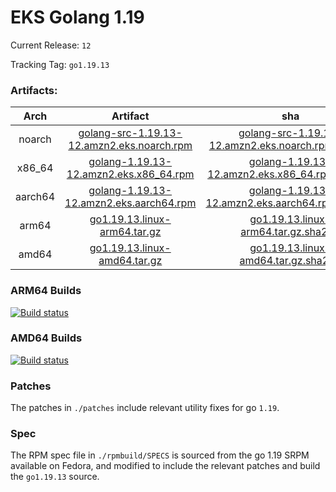 # EKS Golang 1.19

Current Release: `12`

Tracking Tag: `go1.19.13`

### Artifacts:  
|Arch|Artifact|sha|
|:---:|:---:|:---:|
|noarch|[golang-src-1.19.13-12.amzn2.eks.noarch.rpm](https://distro.eks.amazonaws.com/golang-go1.19.13/releases/12/x86_64/RPMS/noarch/golang-src-1.19.13-12.amzn2.eks.noarch.rpm)|[golang-src-1.19.13-12.amzn2.eks.noarch.rpm.sha256](https://distro.eks.amazonaws.com/golang-go1.19.13/releases/12/x86_64/RPMS/noarch/golang-src-1.19.13-12.amzn2.eks.noarch.rpm.sha256)|
|x86_64|[golang-1.19.13-12.amzn2.eks.x86_64.rpm](https://distro.eks.amazonaws.com/golang-go1.19.13/releases/12/x86_64/RPMS/x86_64/golang-1.19.13-12.amzn2.eks.x86_64.rpm)|[golang-1.19.13-12.amzn2.eks.x86_64.rpm.sha256](https://distro.eks.amazonaws.com/golang-go1.19.13/releases/12/x86_64/RPMS/x86_64/golang-1.19.13-12.amzn2.eks.x86_64.rpm.sha256)|
|aarch64|[golang-1.19.13-12.amzn2.eks.aarch64.rpm](https://distro.eks.amazonaws.com/golang-go1.19.13/releases/12/aarch64/RPMS/aarch64/golang-1.19.13-12.amzn2.eks.aarch64.rpm)|[golang-1.19.13-12.amzn2.eks.aarch64.rpm.sha256](https://distro.eks.amazonaws.com/golang-go1.19.13/releases/12/aarch64/RPMS/aarch64/golang-1.19.13-12.amzn2.eks.aarch64.rpm.sha256)|
|arm64|[go1.19.13.linux-arm64.tar.gz](https://distro.eks.amazonaws.com/golang-go1.19.13/releases/12/archives/linux/arm64/go1.19.13.linux-arm64.tar.gz)|[go1.19.13.linux-arm64.tar.gz.sha256](https://distro.eks.amazonaws.com/golang-go1.19.13/releases/12/archives/linux/arm64/go1.19.13.linux-arm64.tar.gz.sha256)|
|amd64|[go1.19.13.linux-amd64.tar.gz](https://distro.eks.amazonaws.com/golang-go1.19.13/releases/12/archives/linux/amd64/go1.19.13.linux-amd64.tar.gz)|[go1.19.13.linux-amd64.tar.gz.sha256](https://distro.eks.amazonaws.com/golang-go1.19.13/releases/12/archives/linux/amd64/go1.19.13.linux-amd64.tar.gz.sha256)|


### ARM64 Builds
[![Build status](https://prow.eks.amazonaws.com/badge.svg?jobs=golang-1-19-ARM64-PROD-tooling-postsubmit)](https://prow.eks.amazonaws.com/?repo=aws%2Feks-distro-build-tooling&type=postsubmit)

### AMD64 Builds
[![Build status](https://prow.eks.amazonaws.com/badge.svg?jobs=golang-1-19-tooling-postsubmit)](https://prow.eks.amazonaws.com/?repo=aws%2Feks-distro-build-tooling&type=postsubmit)

### Patches
The patches in `./patches` include relevant utility fixes for go `1.19`.

### Spec
The RPM spec file in `./rpmbuild/SPECS` is sourced from the go 1.19 SRPM available on Fedora, and modified to include the relevant patches and build the `go1.19.13` source.
